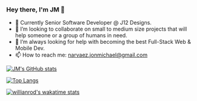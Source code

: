 ### Hey there, I'm JM 👋

- 🔭 Currently Senior Software Developer @ J12 Designs.
- 👯 I’m looking to collaborate on small to medium size projects that will help someone or a group of humans in need.
- 🤔 I’m always looking for help with becoming the best Full-Stack Web & Mobile Dev.
- 📫 How to reach me: narvaez.jonmichael@gmail.com


[![JM's GitHub stats](https://github-readme-stats.vercel.app/api?username=jmcancode&count_private=true&show_icons=true&theme=dracula&layout=compact)](https://github.com/jmcancode/github-readme-stats)

[![Top Langs](https://github-readme-stats.vercel.app/api/top-langs/?username=jmcancode&theme=dracula&private=true&hsow_icons=true&layout=compact)](https://github.com/anuraghazra/github-readme-stats)

[![willianrod's wakatime stats](https://github-readme-stats.vercel.app/api/wakatime?username=willianrod&theme=dracula&private=true&layout=compact)](https://github.com/jmcancode/github-readme-stats)
